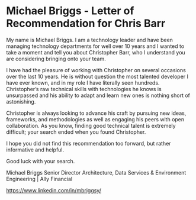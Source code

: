 # Michael Briggs - Letter of Recommendation for Chris Barr

My name is Michael Briggs.  I am a technology leader and have been managing technology departments for well over 10 years and I wanted to take a moment and tell you about Christopher Barr, who I understand you are considering bringing onto your team.  

I have had the pleasure of working with Christopher on several occasions over the last 10 years.  He is without question the most talented developer I have ever known, and in my role I have literally seen hundreds.  Christopher’s raw technical skills with technologies he knows is unsurpassed and his ability to adapt and learn new ones is nothing short of astonishing.

Christopher is always looking to advance his craft by pursuing new ideas, frameworks, and methodologies as well as engaging his peers with open collaboration.  As you know, finding good technical talent is extremely difficult; your search ended when you found Christopher.

I hope you did not find this recommendation too forward, but rather informative and helpful.

Good luck with your search.

Michael Briggs
Senior Director
Architecture, Data Services & Environment Engineering | Ally Financial

https://www.linkedin.com/in/mbriggsy/
